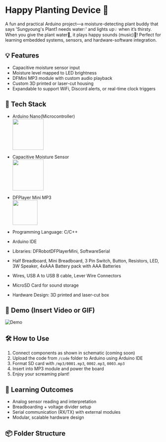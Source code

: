 # Happy Planting Device 🌱 

A fun and practical Arduino project—a moisture-detecting plant buddy that says 'Sungyoung's Plant1 needs water💧' and lights up💡 when it’s thirsty. When you give the plant water🚿, it plays happy sounds (music)🎵! 
Perfect for learning embedded systems, sensors, and hardware-software integration.

## 💡 Features
- Capacitive moisture sensor input
- Moisture level mapped to LED brightness
- DFMini MP3 module with custom audio playback
- Custom 3D printed or laser-cut housing
- Expandable to support WiFi, Discord alerts, or real-time clock triggers

## 🧰 Tech Stack
- Arduino Nano(Microcontroller) <br> <img src="https://github.com/user-attachments/assets/d59336ca-3c30-45ee-92ec-0e444c47e971" width="100">

- Capacitive Moisture Sensor <br> <img src="https://github.com/user-attachments/assets/48d6691e-e47d-44f9-bb34-56acce80e356" width="100">

- DFPlayer Mini MP3 <br> <img src="https://github.com/user-attachments/assets/4b49f59b-2cb0-4a6b-b565-cb91c0baf0dd" width="80">

- Programming Language: C/C++ 
- Arduino IDE
- Libraries:	DFRobotDFPlayerMini, SoftwareSerial
- Half Breadboard, Mini Breadboard, 3 Pin Switch, Button, Resistors, LED, 3W Speaker, 4xAAA Battery pack with AAA Batteries
- Wires, USB A to USB B cable, Lever Wire Connectors
- MicroSD Card for sound storage
- Hardware Design: 	3D printed and laser-cut box 

## 📸 Demo (Insert Video or GIF)
![Demo](link-to-demo.gif)

## 🛠️ How to Use
1. Connect components as shown in schematic (coming soon)
2. Upload the code from `/code` folder to Arduino using Arduino IDE
3. Format SD card with `/mp3/0001.mp3`, `0002.mp3`, `0003.mp3`
4. Insert into MP3 module and power the board
5. Enjoy your screaming plant!

## 🎯 Learning Outcomes
- Analog sensor reading and interpretation
- Breadboarding + voltage divider setup
- Serial communication (RX/TX) with external modules
- Modular, scalable hardware design

## 📦 Folder Structure
